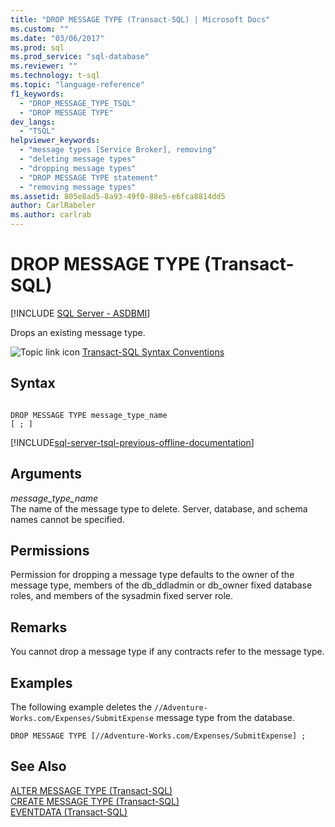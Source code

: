 ```yaml
---
title: "DROP MESSAGE TYPE (Transact-SQL) | Microsoft Docs"
ms.custom: ""
ms.date: "03/06/2017"
ms.prod: sql
ms.prod_service: "sql-database"
ms.reviewer: ""
ms.technology: t-sql
ms.topic: "language-reference"
f1_keywords: 
  - "DROP_MESSAGE_TYPE_TSQL"
  - "DROP MESSAGE TYPE"
dev_langs: 
  - "TSQL"
helpviewer_keywords: 
  - "message types [Service Broker], removing"
  - "deleting message types"
  - "dropping message types"
  - "DROP MESSAGE TYPE statement"
  - "removing message types"
ms.assetid: 805e8ad5-8a93-49f0-88e5-e6fca8814dd5
author: CarlRabeler
ms.author: carlrab
---
```

# DROP MESSAGE TYPE (Transact-SQL)
[!INCLUDE [SQL Server - ASDBMI](../../includes/applies-to-version/sql-asdbmi.md)]

  Drops an existing message type.  
  
 ![Topic link icon](../../database-engine/configure-windows/media/topic-link.gif "Topic link icon") [Transact-SQL Syntax Conventions](../../t-sql/language-elements/transact-sql-syntax-conventions-transact-sql.md)  
  
## Syntax  
  
```syntaxsql
  
DROP MESSAGE TYPE message_type_name  
[ ; ]  
```  
  
[!INCLUDE[sql-server-tsql-previous-offline-documentation](../../includes/sql-server-tsql-previous-offline-documentation.md)]

## Arguments
 *message_type_name*  
 The name of the message type to delete. Server, database, and schema names cannot be specified.  
  
## Permissions  
 Permission for dropping a message type defaults to the owner of the message type, members of the db_ddladmin or db_owner fixed database roles, and members of the sysadmin fixed server role.  
  
## Remarks  
 You cannot drop a message type if any contracts refer to the message type.  
  
## Examples  
 The following example deletes the `//Adventure-Works.com/Expenses/SubmitExpense` message type from the database.  
  
```  
DROP MESSAGE TYPE [//Adventure-Works.com/Expenses/SubmitExpense] ;  
```  
  
## See Also  
 [ALTER MESSAGE TYPE &#40;Transact-SQL&#41;](../../t-sql/statements/alter-message-type-transact-sql.md)   
 [CREATE MESSAGE TYPE &#40;Transact-SQL&#41;](../../t-sql/statements/create-message-type-transact-sql.md)   
 [EVENTDATA &#40;Transact-SQL&#41;](../../t-sql/functions/eventdata-transact-sql.md)  
  
  
